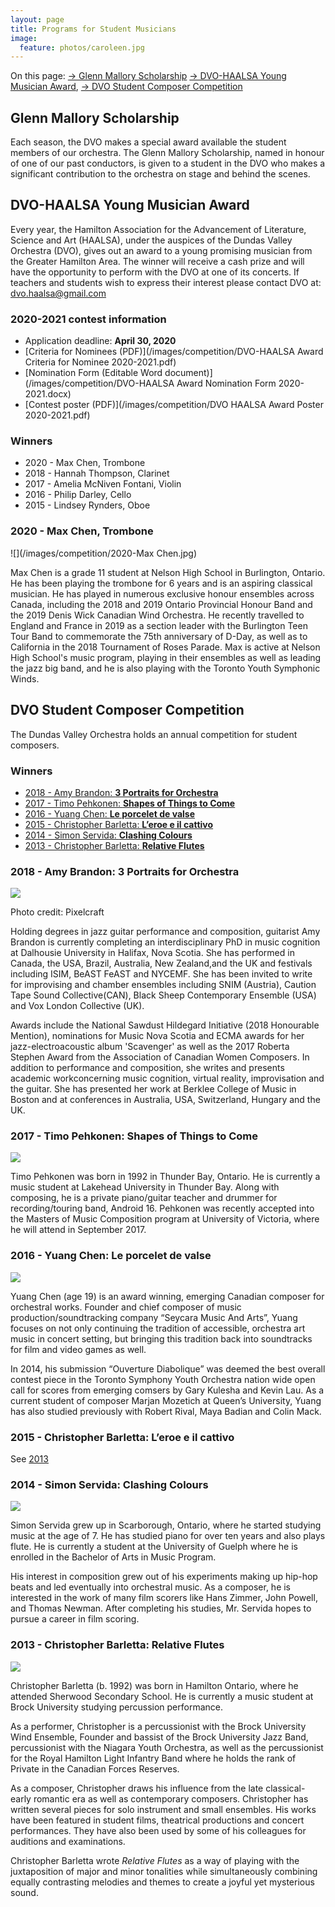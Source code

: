 ```yaml
---
layout: page
title: Programs for Student Musicians
image:
  feature: photos/caroleen.jpg
---
```


On this page:
 [→ Glenn Mallory Scholarship](#glenn-mallory-scholarship)
 [→ DVO-HAALSA Young Musician Award](#dvo-haalsa-young-musician-award), 
 [→ DVO Student Composer Competition](#dvo-student-composer-competition)

## Glenn Mallory Scholarship

Each season, the DVO makes a special award available the student members of our orchestra.  The Glenn Mallory Scholarship, named in honour of one of our past conductors, is given to a student in the DVO who makes a significant contribution to the orchestra on stage and behind the scenes. 

## DVO-HAALSA Young Musician Award

Every year, the Hamilton Association for the Advancement of Literature, Science and Art (HAALSA), under the auspices of the Dundas Valley Orchestra (DVO), gives out an award to a young promising musician from the Greater Hamilton Area. The winner will receive a cash prize and will have the opportunity to perform with the DVO at one of its concerts. If teachers and students wish to express their interest please contact DVO at: [dvo.haalsa@gmail.com](mailto:dvo.haalsa@gmail.com)

### 2020-2021 contest information

*   Application deadline: **April 30, 2020**
*   [Criteria for Nominees (PDF)](/images/competition/DVO-HAALSA Award Criteria for Nominee 2020-2021.pdf)
*   [Nomination Form (Editable Word document)](/images/competition/DVO-HAALSA Award Nomination Form 2020-2021.docx)
*   [Contest poster (PDF)](/images/competition/DVO HAALSA Award Poster 2020-2021.pdf)

### Winners

*   2020 - Max Chen, Trombone
*   2018 - Hannah Thompson, Clarinet
*   2017 - Amelia McNiven Fontani, Violin
*   2016 - Philip Darley, Cello
*   2015 - Lindsey Rynders, Oboe

### 2020 - Max Chen, Trombone

![](/images/competition/2020-Max Chen.jpg)

Max Chen is a grade 11 student at Nelson High School in Burlington, Ontario. He has been playing the trombone for 6 years and is an aspiring classical musician. He has played in numerous exclusive honour ensembles across Canada, including the 2018 and 2019 Ontario Provincial Honour Band and the 2019 Denis Wick Canadian Wind Orchestra. He recently travelled to England and France in 2019 as a section leader with the Burlington Teen Tour Band to commemorate the 75th anniversary of D-Day, as well as to California in the 2018 Tournament of Roses Parade. Max is active at Nelson High School's music program, playing in their ensembles as well as leading the jazz big band, and he is also playing with the Toronto Youth Symphonic Winds.

## DVO Student Composer Competition

The Dundas Valley Orchestra holds an annual competition for student composers.

### Winners

*   [2018 - Amy Brandon: **3 Portraits for Orchestra**](#2018)
*   [2017 - Timo Pehkonen: **Shapes of Things to Come**](#2017)
*   [2016 - Yuang Chen: **Le porcelet de valse**](#2016)
*   [2015 - Christopher Barletta: **L’eroe e il cattivo**](#2015)
*   [2014 - Simon Servida: **Clashing Colours**](#2014)
*   [2013 - Christopher Barletta: **Relative Flutes**](#2013)

### 2018 - Amy Brandon: 3 Portraits for Orchestra

![](/images/competition/2018-Brandon.jpg)

Photo credit: Pixelcraft

Holding degrees in jazz guitar performance and composition, guitarist Amy Brandon is currently completing an interdisciplinary PhD in music cognition at Dalhousie University in Halifax, Nova Scotia. She has performed in Canada, the USA, Brazil, Australia, New Zealand,and the UK and festivals including ISIM, BeAST FeAST and NYCEMF. She has been invited to write for improvising and chamber ensembles including SNIM (Austria), Caution Tape Sound Collective(CAN), Black Sheep Contemporary Ensemble (USA) and Vox London Collective (UK).

Awards include the National Sawdust Hildegard Initiative (2018 Honourable Mention), nominations for Music Nova Scotia and ECMA awards for her jazz-electroacoustic album 'Scavenger' as well as the 2017 Roberta Stephen Award from the Association of Canadian Women Composers. In addition to performance and composition, she writes and presents academic workconcerning music cognition, virtual reality, improvisation and the guitar. She has presented her work at Berklee College of Music in Boston and at conferences in Australia, USA, Switzerland, Hungary and the UK.

### 2017 - Timo Pehkonen: Shapes of Things to Come

![](/images/competition/2017-Pehkonen.jpg)

Timo Pehkonen was born in 1992 in Thunder Bay, Ontario. He is currently a music student at Lakehead University in Thunder Bay. Along with composing, he is a private piano/guitar teacher and drummer for recording/touring band, Android 16. Pehkonen was recently accepted into the Masters of Music Composition program at University of Victoria, where he will attend in September 2017.

### 2016 - Yuang Chen: Le porcelet de valse

![](/images/competition/2016-Chen.jpg)

Yuang Chen (age 19) is an award winning, emerging Canadian composer for orchestral works. Founder and chief composer of music production/soundtracking company “Seycara Music And Arts”, Yuang focuses on not only continuing the tradition of accessible, orchestra art music in concert setting, but bringing this tradition back into soundtracks for film and video games as well.

In 2014, his submission “Ouverture Diabolique” was deemed the best overall contest piece in the Toronto Symphony Youth Orchestra nation wide open call for scores from emerging comsers by Gary Kulesha and Kevin Lau. As a current student of composer Marjan Mozetich at Queen’s University, Yuang has also studied previously with Robert Rival, Maya Badian and Colin Mack.

### 2015 - Christopher Barletta: L’eroe e il cattivo

See [2013](#2013)

### 2014 - Simon Servida: Clashing Colours

![](/images/competition/2014-Servida.jpg)

Simon Servida grew up in Scarborough, Ontario, where he started studying music at the age of 7. He has studied piano for over ten years and also plays flute. He is currently a student at the University of Guelph where he is enrolled in the Bachelor of Arts in Music Program.

His interest in composition grew out of his experiments making up hip-hop beats and led eventually into orchestral music. As a composer, he is interested in the work of many film scorers like Hans Zimmer, John Powell, and Thomas Newman. After completing his studies, Mr. Servida hopes to pursue a career in film scoring.

### 2013 - Christopher Barletta: Relative Flutes

![](/images/competition/2013-Barletta.png)

Christopher Barletta (b. 1992) was born in Hamilton Ontario, where he attended Sherwood Secondary School. He is currently a music student at Brock University studying percussion performance.

As a performer, Christopher is a percussionist with the Brock University Wind Ensemble, Founder and bassist of the Brock University Jazz Band, percussionist with the Niagara Youth Orchestra, as well as the percussionist for the Royal Hamilton Light Infantry Band where he holds the rank of Private in the Canadian Forces Reserves.

As a composer, Christopher draws his influence from the late classical-early romantic era as well as contemporary composers. Christopher has written several pieces for solo instrument and small ensembles. His works have been featured in student films, theatrical productions and concert performances. They have also been used by some of his colleagues for auditions and examinations.

Christopher Barletta wrote _Relative Flutes_ as a way of playing with the juxtaposition of major and minor tonalities while simultaneously combining equally contrasting melodies and themes to create a joyful yet mysterious sound.